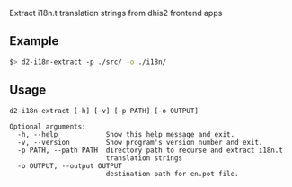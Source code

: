Extract i18n.t translation strings from dhis2 frontend apps

## Example
```bash
$> d2-i18n-extract -p ./src/ -o ./i18n/
```

## Usage
```
d2-i18n-extract [-h] [-v] [-p PATH] [-o OUTPUT]

Optional arguments:
  -h, --help            Show this help message and exit.
  -v, --version         Show program's version number and exit.
  -p PATH, --path PATH  directory path to recurse and extract i18n.t 
                        translation strings
  -o OUTPUT, --output OUTPUT
                        destination path for en.pot file.
```
